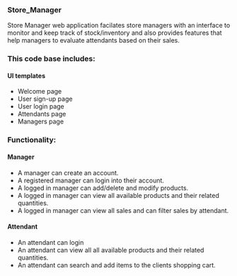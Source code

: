 ### Store_Manager
Store Manager web application facilates store managers with an interface to monitor and keep track of stock/inventory and also provides features that help managers to evaluate attendants based on their sales.

### This code base includes:
#### UI templates
* Welcome page
* User sign-up page
* User login page
* Attendants page
* Managers page

### Functionality:

#### Manager
* A manager can create an account.
* A registered manager can login into their account.
* A logged in manager can add/delete and modify products.
* A logged in manager can view all available products and their related quantities.
* A logged in manager can view all sales and can filter sales by attendant.
#### Attendant
* An attendant can login 
* An attendant can view all all available products and their related quantities.
* An attendant can search and add items to the clients shopping cart.



